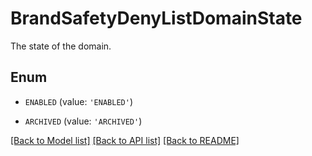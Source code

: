 # BrandSafetyDenyListDomainState

The state of the domain.

## Enum

* `ENABLED` (value: `'ENABLED'`)

* `ARCHIVED` (value: `'ARCHIVED'`)

[[Back to Model list]](../README.md#documentation-for-models) [[Back to API list]](../README.md#documentation-for-api-endpoints) [[Back to README]](../README.md)


